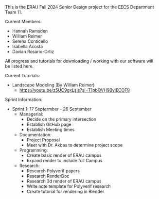 This is the ERAU Fall 2024 Senior Design project for the EECS Department Team 11. 

Current Members:
- Hannah Ramsden
- William Reimer
- Serena Conticello
- Isabella Acosta
- Davian Rosario-Ortiz

All progress and tutorials for downloading / working with our software will be listed here.

Current Tutorials:
- Landscape Modeling (By William Reimer)
  - https://youtu.be/z5UC9gxLsIs?si=T1pbQVH9BviECOF9

Sprint Information:
- Sprint 1: 17 Septermber - 26 September
  - Managerial:
    - Decide on the primary intersection
    - Establish GitHub page
    - Establish Meeting times
  - Documentation:
    - Project Proposal
    - Meet with Dr. Akbas to determine project scope
  - Programming:
    - Create basic render of ERAU campus
    - Expand render to include full Campus
  - Research:
    - Research Polyverif papers
    - Research RenderDoc
    - Research 3d render of ERAU campus
    - Write note template for Polyverif research
    - Create tutorial for rendering in Blender
